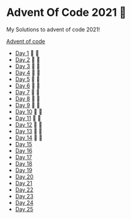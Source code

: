 # Advent Of Code 2021 🎄
My Solutions to advent of code 2021!

  [Advent of code](https://adventofcode.com/)

- [Day 1](https://github.com/Frankcs96/Advent-Of-Code-2021-/tree/main/day01) 🌟 🌟
- [Day 2](https://github.com/Frankcs96/Advent-Of-Code-2021-/tree/main/day02) 🌟 🌟
- [Day 3](https://github.com/Frankcs96/Advent-Of-Code-2021-/tree/main/day03) 🌟 🌟
- [Day 4](https://github.com/Frankcs96/Advent-Of-Code-2021-/tree/main/day04) 🌟 🌟
- [Day 5](https://github.com/Frankcs96/Advent-Of-Code-2021-/tree/main/day05) 🌟 🌟
- [Day 6](https://github.com/Frankcs96/Advent-Of-Code-2021-/tree/main/day06) 🌟 🌟
- [Day 7](https://github.com/Frankcs96/Advent-Of-Code-2021-/tree/main/day07) 🌟 🌟
- [Day 8](https://github.com/Frankcs96/Advent-Of-Code-2021-/tree/main/day08) 🌟 🌟
- [Day 9](https://github.com/Frankcs96/Advent-Of-Code-2021-/tree/main/day09) 🌟 🌟
- [Day 10](https://github.com/Frankcs96/Advent-Of-Code-2021-/tree/main/day10) 🌟 🌟
- [Day 11](https://github.com/Frankcs96/Advent-Of-Code-2021-/tree/main/day11) 🌟 🌟
- [Day 12](https://github.com/Frankcs96/Advent-Of-Code-2021-/tree/main/day12) 🌟 🌟
- [Day 13](https://github.com/Frankcs96/Advent-Of-Code-2021-/tree/main/day13) 🌟 🌟
- [Day 14](https://github.com/Frankcs96/Advent-Of-Code-2021-/tree/main/day14) 🌟 🌟
- [Day 15](#)
- [Day 16](#)
- [Day 17](#)
- [Day 18](#)
- [Day 19](#)
- [Day 20](#)
- [Day 21](#)
- [Day 22](#)
- [Day 23](#)
- [Day 24](#)
- [Day 25](#)
